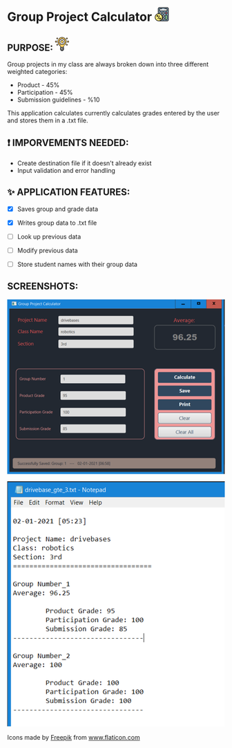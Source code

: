 # Group Project Calculator ![img of application](https://github.com/murraiscanlon/group-project-calculator/blob/master/discount.png)



##  PURPOSE: ![img of application](https://github.com/murraiscanlon/group-project-calculator/blob/master/light-bulb32.png)
Group projects in my class are always broken down into three different weighted categories:
* Product - 45%
* Participation - 45%
* Submission guidelines - %10

This application calculates currently calculates grades entered by the user and stores them in a .txt file.


## :exclamation: IMPORVEMENTS NEEDED:
* Create destination file if it doesn't already exist
* Input validation and error handling

## :sparkles: APPLICATION FEATURES:
- [X] Saves group and grade data
- [X] Writes group data to .txt file
- [ ] Look up previous data
- [ ] Modify previous data
- [ ] Store student names with their group data


## SCREENSHOTS:
![img of application](https://github.com/murraiscanlon/group-project-calculator/blob/master/app_screen_shot.png)


![img of application](https://github.com/murraiscanlon/group-project-calculator/blob/master/file_output.png)

<div>Icons made by <a href="https://www.freepik.com" title="Freepik">Freepik</a> from <a href="https://www.flaticon.com/" title="Flaticon">www.flaticon.com</a></div>

